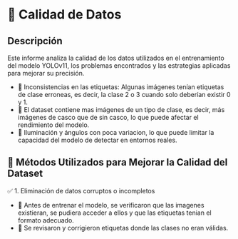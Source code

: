# 🧹 Calidad de Datos
## Descripción
Este informe analiza la calidad de los datos utilizados en el entrenamiento del modelo YOLOv11, los problemas encontrados y las estrategias aplicadas para mejorar su precisión.
- 🔹 Inconsistencias en las etiquetas: Algunas imágenes tenían etiquetas de clase erroneas, es decir, la clase 2 o 3 cuando solo deberían existir 0 y 1.
- 🔹 El dataset contiene mas imágenes de un tipo de clase, es decir, más imágenes de casco que de sin casco, lo que puede afectar el rendimiento del modelo.
- 🔹 Iluminación y ángulos con poca variacion, lo que puede limitar la capacidad del modelo de detectar en entornos reales.

## 📌 Métodos Utilizados para Mejorar la Calidad del Dataset
✅ 1. Eliminación de datos corruptos o incompletos
- 🔹 Antes de entrenar el modelo, se verificaron que las imagenes existieran, se pudiera acceder a ellos y que las etiquetas tenian el formato adecuado.
- 🔹 Se revisaron y corrigieron etiquetas donde las clases no eran válidas.
